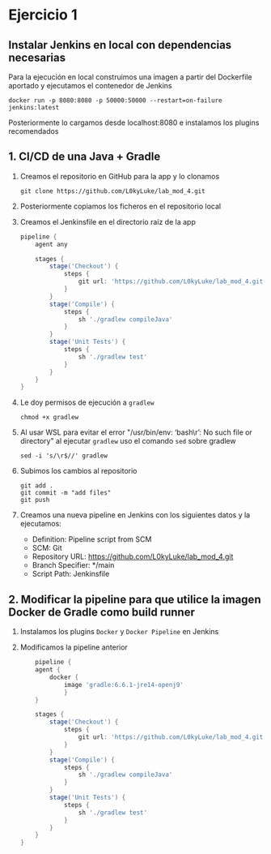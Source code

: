 # Ejercicio 1

## Instalar Jenkins en local con dependencias necesarias
Para la ejecución en local construimos una imagen a partir del Dockerfile aportado y ejecutamos el contenedor de Jenkins
```shell
docker run -p 8080:8080 -p 50000:50000 --restart=on-failure jenkins:latest
```
Posteriormente lo cargamos desde localhost:8080 e instalamos los plugins recomendados

## 1. CI/CD de una Java + Gradle

1. Creamos el repositorio en GitHub para la app y lo clonamos
   
    ```
    git clone https://github.com/L0kyLuke/lab_mod_4.git
    ```

2. Posteriormente copiamos los ficheros en el repositorio local

3. Creamos el Jenkinsfile en el directorio raíz de la app
    ```groovy
    pipeline {
        agent any

        stages {
            stage('Checkout') {
                steps {
                    git url: 'https://github.com/L0kyLuke/lab_mod_4.git', branch: 'main'
                }
            }
            stage('Compile') {
                steps {
                    sh './gradlew compileJava'
                }
            }
            stage('Unit Tests') {
                steps {
                    sh './gradlew test'
                }
            }
        }
    }
    ```
4. Le doy permisos de ejecución a `gradlew`
    ```shell
    chmod +x gradlew
    ```

5. Al usar WSL para evitar el error "/usr/bin/env: ‘bash\r’: No such file or directory" al ejecutar `gradlew` uso el comando `sed` sobre gradlew
    ```shell
    sed -i 's/\r$//' gradlew
    ```

6. Subimos los cambios al repositorio
    ```shell
    git add .
    git commit -m "add files"
    git push
    ```
7. Creamos una nueva pipeline en Jenkins con los siguientes datos y la ejecutamos:
   - Definition: Pipeline script from SCM
   - SCM: Git
   - Repository URL: https://github.com/L0kyLuke/lab_mod_4.git
   - Branch Specifier: */main
   - Script Path: Jenkinsfile
  
  ## 2. Modificar la pipeline para que utilice la imagen Docker de Gradle como build runner

  1. Instalamos los plugins `Docker` y `Docker Pipeline` en Jenkins
   
2. Modificamos la pipeline anterior
    ```groovy
        pipeline {
        agent {
            docker {
                image 'gradle:6.6.1-jre14-openj9'
                }
        }

        stages {
            stage('Checkout') {
                steps {
                    git url: 'https://github.com/L0kyLuke/lab_mod_4.git', branch: 'main'
                }
            }
            stage('Compile') {
                steps {
                    sh './gradlew compileJava'
                }
            }
            stage('Unit Tests') {
                steps {
                    sh './gradlew test'
                }
            }
        }
    }
    ```